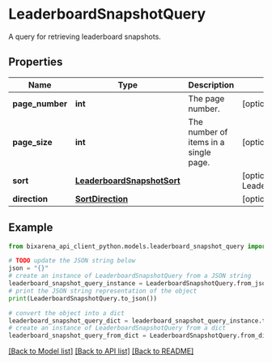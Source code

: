 # LeaderboardSnapshotQuery

A query for retrieving leaderboard snapshots.

## Properties

| Name            | Type                                                      | Description                           | Notes                                                      |
| --------------- | --------------------------------------------------------- | ------------------------------------- | ---------------------------------------------------------- |
| **page_number** | **int**                                                   | The page number.                      | [optional] [default to 0]                                  |
| **page_size**   | **int**                                                   | The number of items in a single page. | [optional] [default to 100]                                |
| **sort**        | [**LeaderboardSnapshotSort**](LeaderboardSnapshotSort.md) |                                       | [optional] [default to LeaderboardSnapshotSort.CREATED_AT] |
| **direction**   | [**SortDirection**](SortDirection.md)                     |                                       | [optional] [default to SortDirection.ASC]                  |

## Example

```python
from bixarena_api_client_python.models.leaderboard_snapshot_query import LeaderboardSnapshotQuery

# TODO update the JSON string below
json = "{}"
# create an instance of LeaderboardSnapshotQuery from a JSON string
leaderboard_snapshot_query_instance = LeaderboardSnapshotQuery.from_json(json)
# print the JSON string representation of the object
print(LeaderboardSnapshotQuery.to_json())

# convert the object into a dict
leaderboard_snapshot_query_dict = leaderboard_snapshot_query_instance.to_dict()
# create an instance of LeaderboardSnapshotQuery from a dict
leaderboard_snapshot_query_from_dict = LeaderboardSnapshotQuery.from_dict(leaderboard_snapshot_query_dict)
```

[[Back to Model list]](../README.md#documentation-for-models) [[Back to API list]](../README.md#documentation-for-api-endpoints) [[Back to README]](../README.md)
